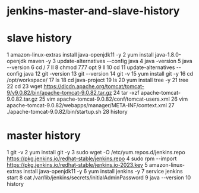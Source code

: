# jenkins-master-and-slave-history
slave history 
==========================
 1  amazon-linux-extras install java-openjdk11 -y
    2  yum install java-1.8.0-openjdk maven -y
    3  update-alternatives --config java
    4  java -version
    5  java --version
    6  cd /
    7  ll
    8  chmod 777 opt
    9  ll
   10  cd
   11  update-alternatives --config java
   12  git -version
   13  git --version
   14  git -v
   15  yum install git -y
   16  cd /opt/workspace/
   17  ls
   18  cd java-project
   19  ls
   20  yum install tree -y
   21  tree
   22  cd
   23  wget https://dlcdn.apache.org/tomcat/tomcat-9/v9.0.82/bin/apache-tomcat-9.0.82.tar.gz
   24  tar -xzf apache-tomcat-9.0.82.tar.gz
   25  vim apache-tomcat-9.0.82/conf/tomcat-users.xml
   26  vim apache-tomcat-9.0.82/webapps/manager/META-INF/context.xml
   27  ./apache-tomcat-9.0.82/bin/startup.sh
   28  history

master history 
==============
  1  git -v
    2  yum install git -y
    3   sudo wget -O /etc/yum.repos.d/jenkins.repo https://pkg.jenkins.io/redhat-stable/jenkins.repo
    4    sudo rpm --import https://pkg.jenkins.io/redhat-stable/jenkins.io-2023.key
    5  amazon-linux-extras install java-openjdk11 -y
    6  yum install jenkins -y
    7  service  jenkins start
    8  cat /var/lib/jenkins/secrets/initialAdminPassword
    9  java --version
   10  history

